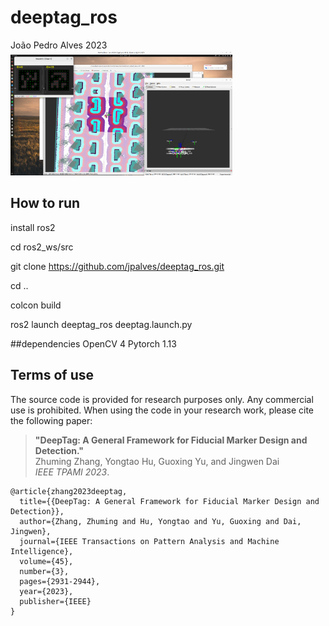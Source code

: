 # deeptag_ros
João Pedro Alves 2023
<img src="image/image.png" alt="" height="200"/>
## How to run
install ros2

cd ros2_ws/src

git clone https://github.com/jpalves/deeptag_ros.git

cd ..

colcon build

ros2 launch deeptag_ros deeptag.launch.py 

##dependencies
OpenCV 4
Pytorch 1.13


## Terms of use
The source code is provided for research purposes only. Any commercial use is prohibited. When using the code in your research work, please cite the following paper:
> **"DeepTag: A General Framework for Fiducial Marker Design and Detection."**  
> Zhuming Zhang, Yongtao Hu, Guoxing Yu, and Jingwen Dai  
> *IEEE TPAMI 2023*.
```
@article{zhang2023deeptag,
  title={{DeepTag: A General Framework for Fiducial Marker Design and Detection}},
  author={Zhang, Zhuming and Hu, Yongtao and Yu, Guoxing and Dai, Jingwen},
  journal={IEEE Transactions on Pattern Analysis and Machine Intelligence},
  volume={45},
  number={3},
  pages={2931-2944},
  year={2023},
  publisher={IEEE}
}
``` 
